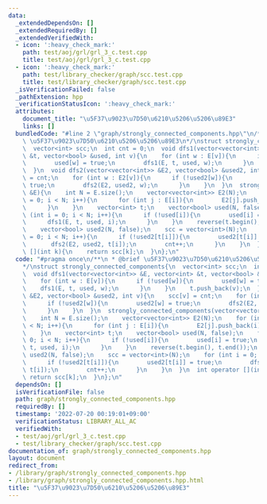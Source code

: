 ```yaml
---
data:
  _extendedDependsOn: []
  _extendedRequiredBy: []
  _extendedVerifiedWith:
  - icon: ':heavy_check_mark:'
    path: test/aoj/grl/grl_3_c.test.cpp
    title: test/aoj/grl/grl_3_c.test.cpp
  - icon: ':heavy_check_mark:'
    path: test/library_checker/graph/scc.test.cpp
    title: test/library_checker/graph/scc.test.cpp
  _isVerificationFailed: false
  _pathExtension: hpp
  _verificationStatusIcon: ':heavy_check_mark:'
  attributes:
    document_title: "\u5F37\u9023\u7D50\u6210\u5206\u5206\u89E3"
    links: []
  bundledCode: "#line 2 \"graph/strongly_connected_components.hpp\"\n/**\n * @brief\
    \ \u5F37\u9023\u7D50\u6210\u5206\u5206\u89E3\n*/\nstruct strongly_connected_components{\n\
    \  vector<int> scc;\n  int cnt = 0;\n  void dfs1(vector<vector<int>> &E, vector<int>\
    \ &t, vector<bool> &used, int v){\n    for (int w : E[v]){\n      if (!used[w]){\n\
    \        used[w] = true;\n        dfs1(E, t, used, w);\n      }\n    }\n    t.push_back(v);\n\
    \  }\n  void dfs2(vector<vector<int>> &E2, vector<bool> &used2, int v){\n    scc[v]\
    \ = cnt;\n    for (int w : E2[v]){\n      if (!used2[w]){\n        used2[w] =\
    \ true;\n        dfs2(E2, used2, w);\n      }\n    }\n  }\n  strongly_connected_components(vector<vector<int>>\
    \ &E){\n    int N = E.size();\n    vector<vector<int>> E2(N);\n    for (int i\
    \ = 0; i < N; i++){\n      for (int j : E[i]){\n        E2[j].push_back(i);\n\
    \      }\n    }\n    vector<int> t;\n    vector<bool> used(N, false);\n    for\
    \ (int i = 0; i < N; i++){\n      if (!used[i]){\n        used[i] = true;\n  \
    \      dfs1(E, t, used, i);\n      }\n    }\n    reverse(t.begin(), t.end());\n\
    \    vector<bool> used2(N, false);\n    scc = vector<int>(N);\n    for (int i\
    \ = 0; i < N; i++){\n      if (!used2[t[i]]){\n        used2[t[i]] = true;\n \
    \       dfs2(E2, used2, t[i]);\n        cnt++;\n      }\n    }\n  }\n  int operator\
    \ [](int k){\n    return scc[k];\n  }\n};\n"
  code: "#pragma once\n/**\n * @brief \u5F37\u9023\u7D50\u6210\u5206\u5206\u89E3\n\
    */\nstruct strongly_connected_components{\n  vector<int> scc;\n  int cnt = 0;\n\
    \  void dfs1(vector<vector<int>> &E, vector<int> &t, vector<bool> &used, int v){\n\
    \    for (int w : E[v]){\n      if (!used[w]){\n        used[w] = true;\n    \
    \    dfs1(E, t, used, w);\n      }\n    }\n    t.push_back(v);\n  }\n  void dfs2(vector<vector<int>>\
    \ &E2, vector<bool> &used2, int v){\n    scc[v] = cnt;\n    for (int w : E2[v]){\n\
    \      if (!used2[w]){\n        used2[w] = true;\n        dfs2(E2, used2, w);\n\
    \      }\n    }\n  }\n  strongly_connected_components(vector<vector<int>> &E){\n\
    \    int N = E.size();\n    vector<vector<int>> E2(N);\n    for (int i = 0; i\
    \ < N; i++){\n      for (int j : E[i]){\n        E2[j].push_back(i);\n      }\n\
    \    }\n    vector<int> t;\n    vector<bool> used(N, false);\n    for (int i =\
    \ 0; i < N; i++){\n      if (!used[i]){\n        used[i] = true;\n        dfs1(E,\
    \ t, used, i);\n      }\n    }\n    reverse(t.begin(), t.end());\n    vector<bool>\
    \ used2(N, false);\n    scc = vector<int>(N);\n    for (int i = 0; i < N; i++){\n\
    \      if (!used2[t[i]]){\n        used2[t[i]] = true;\n        dfs2(E2, used2,\
    \ t[i]);\n        cnt++;\n      }\n    }\n  }\n  int operator [](int k){\n   \
    \ return scc[k];\n  }\n};\n"
  dependsOn: []
  isVerificationFile: false
  path: graph/strongly_connected_components.hpp
  requiredBy: []
  timestamp: '2022-07-20 00:19:01+09:00'
  verificationStatus: LIBRARY_ALL_AC
  verifiedWith:
  - test/aoj/grl/grl_3_c.test.cpp
  - test/library_checker/graph/scc.test.cpp
documentation_of: graph/strongly_connected_components.hpp
layout: document
redirect_from:
- /library/graph/strongly_connected_components.hpp
- /library/graph/strongly_connected_components.hpp.html
title: "\u5F37\u9023\u7D50\u6210\u5206\u5206\u89E3"
---
```

